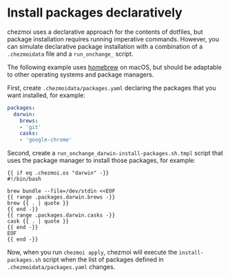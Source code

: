 # Install packages declaratively

chezmoi uses a declarative approach for the contents of dotfiles, but package
installation requires running imperative commands. However, you can simulate
declarative package installation with a combination of a `.chezmoidata` file and
a `run_onchange_` script.

The following example uses [homebrew][homebrew] on macOS, but should be
adaptable to other operating systems and package managers.

First, create `.chezmoidata/packages.yaml` declaring the packages that you want
installed, for example:

```yaml title="~/.local/share/chezmoi/.chezmoidata/packages.yaml"
packages:
  darwin:
    brews:
    - 'git'
    casks:
    - 'google-chrome'
```

Second, create a `run_onchange_darwin-install-packages.sh.tmpl` script that uses
the package manager to install those packages, for example:

``` title="~/.local/share/chezmoi/run_onchange_darwin-install-packages.sh.tmpl"
{{ if eq .chezmoi.os "darwin" -}}
#!/bin/bash

brew bundle --file=/dev/stdin <<EOF
{{ range .packages.darwin.brews -}}
brew {{ . | quote }}
{{ end -}}
{{ range .packages.darwin.casks -}}
cask {{ . | quote }}
{{ end -}}
EOF
{{ end -}}
```

Now, when you run `chezmoi apply`, chezmoi will execute the
`install-packages.sh` script when the list of packages defined in
`.chezmoidata/packages.yaml` changes.

[homebrew]: https://brew.sh
